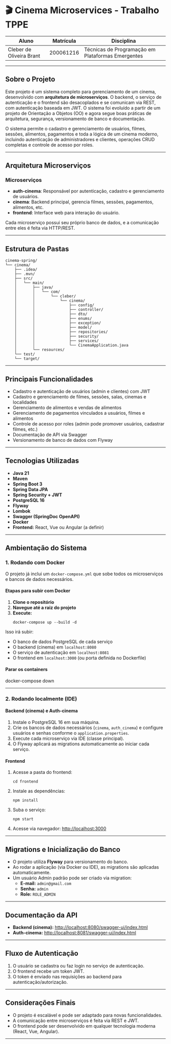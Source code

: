 # 🎬 Cinema Microservices - Trabalho TPPE

| Aluno                        | Matrícula   | Disciplina                                           |
|------------------------------|-------------|------------------------------------------------------|
| Cleber de Oliveira Brant     | 200061216   | Técnicas de Programação em Plataformas Emergentes     |

---

## Sobre o Projeto

Este projeto é um sistema completo para gerenciamento de um cinema, desenvolvido com **arquitetura de microserviços**. O backend, o serviço de autenticação e o frontend são desacoplados e se comunicam via REST, com autenticação baseada em JWT. O sistema foi evoluído a partir de um projeto de Orientação a Objetos (OO) e agora segue boas práticas de arquitetura, segurança, versionamento de banco e documentação.

O sistema permite o cadastro e gerenciamento de usuários, filmes, sessões, alimentos, pagamentos e toda a lógica de um cinema moderno, incluindo autenticação de administradores e clientes, operações CRUD completas e controle de acesso por roles.

---

## Arquitetura Microserviços

### Microserviços

- **auth-cinema**: Responsável por autenticação, cadastro e gerenciamento de usuários.
- **cinema**: Backend principal, gerencia filmes, sessões, pagamentos, alimentos, etc.
- **frontend**: Interface web para interação do usuário.

Cada microserviço possui seu próprio banco de dados, e a comunicação entre eles é feita via HTTP/REST.

---

## Estrutura de Pastas

```
cinema-spring/
└── cinema/
    ├── .idea/
    ├── .mvn/
    ├── src/
    │   └── main/
    │       ├── java/
    │       │   └── com/
    │       │       └── cleber/
    │       │           └── cinema/
    │       │               ├── config/
    │       │               ├── controller/
    │       │               ├── dto/
    │       │               ├── enums/
    │       │               ├── exception/
    │       │               ├── model/
    │       │               ├── repositories/
    │       │               ├── security/
    │       │               ├── services/
    │       │               └── CinemaApplication.java
    │       └── resources/
    └── test/
    └── target/
```
---

## Principais Funcionalidades

- Cadastro e autenticação de usuários (admin e clientes) com JWT
- Cadastro e gerenciamento de filmes, sessões, salas, cinemas e localidades
- Gerenciamento de alimentos e vendas de alimentos
- Gerenciamento de pagamentos vinculados a usuários, filmes e alimentos
- Controle de acesso por roles (admin pode promover usuários, cadastrar filmes, etc.)
- Documentação de API via Swagger
- Versionamento de banco de dados com Flyway

---

## Tecnologias Utilizadas

- **Java 21**
- **Maven**
- **Spring Boot 3**
- **Spring Data JPA**
- **Spring Security + JWT**
- **PostgreSQL 16**
- **Flyway**
- **Lombok**
- **Swagger (SpringDoc OpenAPI)**
- **Docker**
- **Frontend:** React, Vue ou Angular (a definir)

---

## Ambientação do Sistema

### 1. Rodando com Docker

O projeto já inclui um `docker-compose.yml` que sobe todos os microserviços e bancos de dados necessários.

#### Etapas para subir com Docker

1. **Clone o repositório**
2. **Navegue até a raiz do projeto**
3. **Execute:**
    ```
    docker-compose up --build -d
    ```
    
Isso irá subir:
   - O banco de dados PostgreSQL de cada serviço
   - O backend (cinema) em `localhost:8080`
   - O serviço de autenticação em `localhost:8081`
   - O frontend em `localhost:3000` (ou porta definida no Dockerfile)

#### Parar os containers

docker-compose down

---

### 2. Rodando localmente (IDE)

#### Backend (cinema) e Auth-cinema

1. Instale o PostgreSQL 16 em sua máquina.
2. Crie os bancos de dados necessários (`cinema`, `auth_cinema`) e configure usuários e senhas conforme o `application.properties`.
3. Execute cada microserviço via IDE (classe principal).
4. O Flyway aplicará as migrations automaticamente ao iniciar cada serviço.

#### Frontend

1. Acesse a pasta do frontend:
    ```
    cd frontend
    ```
2. Instale as dependências:
    ```
    npm install
    ```
3. Suba o serviço:
    ```
    npm start
    ```
4. Acesse via navegador: [http://localhost:3000](http://localhost:3000)

---

## Migrations e Inicialização do Banco

- O projeto utiliza **Flyway** para versionamento do banco.
- Ao rodar a aplicação (via Docker ou IDE), as migrations são aplicadas automaticamente.
- Um usuário Admin padrão pode ser criado via migration:
    - **E-mail:** `admin@gmail.com`
    - **Senha:** `admin`
    - **Role:** `ROLE_ADMIN`

---

## Documentação da API

- **Backend (cinema):** [http://localhost:8080/swagger-ui/index.html](http://localhost:8080/swagger-ui/index.html)
- **Auth-cinema:** [http://localhost:8081/swagger-ui/index.html](http://localhost:8081/swagger-ui/index.html)

---

## Fluxo de Autenticação

1. O usuário se cadastra ou faz login no serviço de autenticação.
2. O frontend recebe um token JWT.
3. O token é enviado nas requisições ao backend para autenticação/autorização.

---

## Considerações Finais

- O projeto é escalável e pode ser adaptado para novas funcionalidades.
- A comunicação entre microserviços é feita via REST e JWT.
- O frontend pode ser desenvolvido em qualquer tecnologia moderna (React, Vue, Angular).

---
